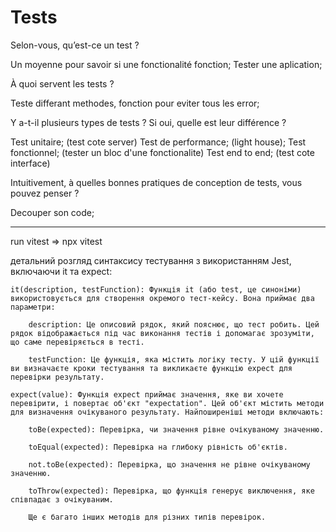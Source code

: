 # Tests 

Selon-vous, qu’est-ce un test ?

Un moyenne pour savoir si une fonctionalité fonction;
Tester une aplication;

À quoi servent les tests ?

Teste differant methodes, fonction pour eviter tous les error;


Y a-t-il plusieurs types de tests ? Si oui, quelle est leur différence ?

Test unitaire;       (test cote server)
Test de performance; (light house);
Test fonctionnel;    (tester un bloc d'une fonctionalite)
Test end to end;     (test cote interface)

Intuitivement, à quelles bonnes pratiques de conception de tests, vous pouvez penser ?

Decouper son code;


----------------------------------------------------------------------------------------

run vitest  => npx vitest

детальний розгляд синтаксису тестування з використанням Jest, включаючи it та expect:

    it(description, testFunction): Функція it (або test, це синоніми) використовується для створення окремого тест-кейсу. Вона приймає два параметри:

        description: Це описовий рядок, який пояснює, що тест робить. Цей рядок відображається під час виконання тестів і допомагає зрозуміти, що саме перевіряється в тесті.

        testFunction: Це функція, яка містить логіку тесту. У цій функції ви визначаєте кроки тестування та викликаєте функцію expect для перевірки результату.

    expect(value): Функція expect приймає значення, яке ви хочете перевірити, і повертає об'єкт "expectation". Цей об'єкт містить методи для визначення очікуваного результату. Найпоширеніші методи включають:

        toBe(expected): Перевірка, чи значення рівне очікуваному значенню.

        toEqual(expected): Перевірка на глибоку рівність об'єктів.

        not.toBe(expected): Перевірка, що значення не рівне очікуваному значенню.

        toThrow(expected): Перевірка, що функція генерує виключення, яке співпадає з очікуваним.

        Ще є багато інших методів для різних типів перевірок.
